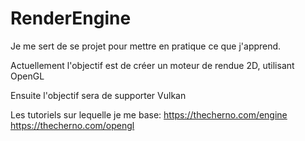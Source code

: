 # RenderEngine

Je me sert de se projet pour mettre en pratique ce que j'apprend.

Actuellement l'objectif est de créer un moteur de rendue 2D, utilisant OpenGL

Ensuite l'objectif sera de supporter Vulkan

Les tutoriels sur lequelle je me base:
https://thecherno.com/engine
https://thecherno.com/opengl
